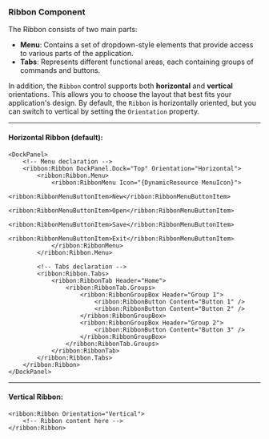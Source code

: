 ### Ribbon Component

The Ribbon consists of two main parts:

- **Menu**: Contains a set of dropdown-style elements that provide access to various parts of the application.
- **Tabs**: Represents different functional areas, each containing groups of commands and buttons.

In addition, the `Ribbon` control supports both **horizontal** and **vertical** orientations. This allows you to choose the layout that best fits your application's design. By default, the `Ribbon` is horizontally oriented, but you can switch to vertical by setting the `Orientation` property.

---

#### Horizontal Ribbon (default):

```xaml
<DockPanel>
    <!-- Menu declaration -->
    <ribbon:Ribbon DockPanel.Dock="Top" Orientation="Horizontal">
        <ribbon:Ribbon.Menu>
            <ribbon:RibbonMenu Icon="{DynamicResource MenuIcon}">
                <ribbon:RibbonMenuButtonItem>New</ribbon:RibbonMenuButtonItem>
                <ribbon:RibbonMenuButtonItem>Open</ribbon:RibbonMenuButtonItem>
                <ribbon:RibbonMenuButtonItem>Save</ribbon:RibbonMenuButtonItem>
                <ribbon:RibbonMenuButtonItem>Exit</ribbon:RibbonMenuButtonItem>
            </ribbon:RibbonMenu>
        </ribbon:Ribbon.Menu>
        
        <!-- Tabs declaration -->
        <ribbon:Ribbon.Tabs>
            <ribbon:RibbonTab Header="Home">
                <ribbon:RibbonTab.Groups>
                    <ribbon:RibbonGroupBox Header="Group 1">
                        <ribbon:RibbonButton Content="Button 1" />
                        <ribbon:RibbonButton Content="Button 2" />
                    </ribbon:RibbonGroupBox>
                    <ribbon:RibbonGroupBox Header="Group 2">
                        <ribbon:RibbonButton Content="Button 3" />
                    </ribbon:RibbonGroupBox>
                </ribbon:RibbonTab.Groups>
            </ribbon:RibbonTab>
        </ribbon:Ribbon.Tabs>
    </ribbon:Ribbon>
</DockPanel>
```
---
#### Vertical Ribbon:

```xaml
<ribbon:Ribbon Orientation="Vertical">
    <!-- Ribbon content here -->
</ribbon:Ribbon>
```